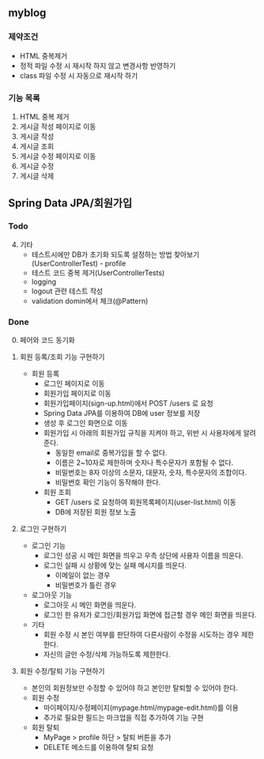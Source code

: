 ## myblog

### 제약조건
- HTML 중복제거
- 정적 파일 수정 시 재시작 하지 않고 변경사항 반영하기
- class 파일 수정 시 자동으로 재시작 하기

### 기능 목록
1. HTML 중복 제거
2. 게시글 작성 페이지로 이동
3. 게시글 작성
4. 게시글 조회
5. 게시글 수정 페이지로 이동
6. 게시글 수정
7. 게시글 삭제


## Spring Data JPA/회원가입
### Todo

4. 기타
    - 테스트시에만 DB가 초기화 되도록 설정하는 방법 찾아보기(UserControllerTest) - profile
    - 테스트 코드 중복 제거(UserControllerTests)
    - logging
    - logout 관련 테스트 작성
    - validation domin에서 체크(@Pattern)
    
### Done
0. 페어와 코드 동기화

1. 회원 등록/조회 기능 구현하기
    - 회원 등록
        - 로그인 페이지로 이동
        - 회원가입 페이지로 이동
        - 회원가입페이지(sign-up.html)에서 POST /users 로 요청
        - Spring Data JPA를 이용하여 DB에 user 정보를 저장
        - 생성 후 로그인 화면으로 이동
        - 회원가입 시 아래의 회원가입 규칙을 지켜야 하고, 위반 시 사용자에게 알려준다.
            - 동일한 email로 중복가입을 할 수 없다.
            - 이름은 2~10자로 제한하며 숫자나 특수문자가 포함될 수 없다.
            - 비밀번호는 8자 이상의 소문자, 대문자, 숫자, 특수문자의 조합이다.
            - 비밀번호 확인 기능이 동작해야 한다. 
        - 회원 조회
            - GET /users 로 요청하여 회원목록페이지(user-list.html) 이동
            - DB에 저장된 회원 정보 노출
            
2. 로그인 구현하기
    - 로그인 기능
        - 로그인 성공 시 메인 화면을 띄우고 우측 상단에 사용자 이름을 띄운다.
        - 로그인 실패 시 상황에 맞는 실패 메시지를 띄운다.
            - 이메일이 없는 경우
            - 비밀번호가 틀린 경우
    - 로그아웃 기능
        - 로그아웃 시 메인 화면을 띄운다.
        - 로그인 한 유저가 로그인/회원가입 화면에 접근할 경우 메인 화면을 띄운다.
    - 기타
        - 회원 수정 시 본인 여부를 판단하여 다른사람이 수정을 시도하는 경우 제한한다.
        - 자신의 글만 수정/삭제 가능하도록 제한한다.

3. 회원 수정/탈퇴 기능 구현하기
    - 본인의 회원정보만 수정할 수 있어야 하고 본인만 탈퇴할 수 있어야 한다.
    - 회원 수정
        - 마이페이지/수정페이지(mypage.html/mypage-edit.html)를 이용
        - 추가로 필요한 필드는 마크업을 직접 추가하여 기능 구현
    - 회원 탈퇴
        - MyPage > profile 하단 > 탈퇴 버튼을 추가
        - DELETE 메소드를 이용하여 탈퇴 요청
        